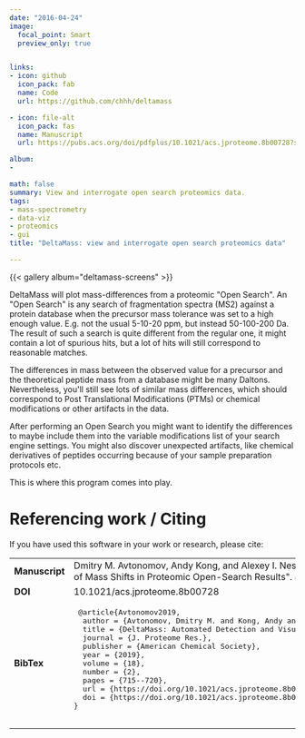 ```yaml
---
date: "2016-04-24"
image:
  focal_point: Smart
  preview_only: true


links:
- icon: github
  icon_pack: fab
  name: Code
  url: https://github.com/chhh/deltamass

- icon: file-alt
  icon_pack: fas
  name: Manuscript
  url: https://pubs.acs.org/doi/pdfplus/10.1021/acs.jproteome.8b00728?src=recsys

album:
- 

math: false
summary: View and interrogate open search proteomics data.
tags:
- mass-spectrometry
- data-viz
- proteomics
- gui
title: "DeltaMass: view and interrogate open search proteomics data"

---
```


<!-- <table border="0" style="border: 0px solid black;">
 <tr>
  <td>
<img width="100%" src="https://raw.githubusercontent.com/chhh/deltamass/develop/img/deltamass-ui-new_plot-display-02.png" />
  </td>
  <td>
<img width="100%" src="https://raw.githubusercontent.com/chhh/deltamass/develop/img/histogram-problems-01.png" />
   </td>
  </tr>
</table> -->

{{< gallery album="deltamass-screens" >}}

DeltaMass will plot mass-differences from a proteomic "Open Search". An "Open Search" is any search of fragmentation spectra (MS2) against a protein database when the precursor mass tolerance was set to a high enough value. E.g. not the usual 5-10-20 ppm, but instead 50-100-200 Da. The result of such a search is quite different from the regular one, it might contain a lot of spurious hits, but a lot of hits will still correspond to reasonable matches.

The differences in mass between the observed value for a precursor and the theoretical peptide mass from a database might be many Daltons. Nevertheless, you'll still see lots of similar mass differences, which should correspond to Post Translational Modifications (PTMs) or chemical modifications or other artifacts in the data.

After performing an Open Search you might want to identify the differences to maybe include them into the variable modifications list of your search engine settings. You might also discover unexpected artifacts, like chemical derivatives of peptides occurring because of your sample preparation protocols etc.

This is where this program comes into play.

# Referencing work / Citing
If you have used this software in your work or research, please cite:
<table>
  <tr>
    <td>
      <b>Manuscript</b>
    </td>
    <td>
Dmitry M. Avtonomov, Andy Kong, and Alexey I. Nesvizhskii, "DeltaMass: Automated Detection and Visualization of Mass Shifts in Proteomic Open-Search Results". J. Proteome Res., 2019, 18 (2), pp 715–720
    </td>
  </tr>
  <tr>
    <td>
      <b>DOI</b>
    </td>
    <td>
 10.1021/acs.jproteome.8b00728
    </td>
  </tr>
  <tr>
    <td>
      <b>BibTex</b>
    </td>
    <td>
      <pre>
 @article{Avtonomov2019,
  author = {Avtonomov, Dmitry M. and Kong, Andy and Nesvizhskii, Alexey I.},
  title = {DeltaMass: Automated Detection and Visualization of Mass Shifts in Proteomic Open-Search Results},
  journal = {J. Proteome Res.},
  publisher = {American Chemical Society},
  year = {2019},
  volume = {18},
  number = {2},
  pages = {715--720},
  url = {https://doi.org/10.1021/acs.jproteome.8b00728},
  doi = {https://doi.org/10.1021/acs.jproteome.8b00728}
}
      </pre>
    </td>
  </tr>
</table>
